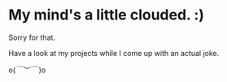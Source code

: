 # My mind's a little clouded. :)

Sorry for that.

Have a look at my projects while I come up with an actual joke.

o(*￣︶￣*   )o
